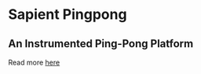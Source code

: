 # Sapient Pingpong
## An Instrumented Ping-Pong Platform
Read more [here](https://dgore7.github.io/sapient-pingpong/)

